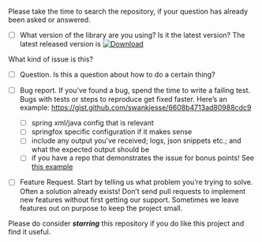 Please take the time to search the repository, if your question has already been asked or answered.

- [ ] What version of the library are you using? Is it the latest version? The latest released version is [ ![Download](https://api.bintray.com/packages/springfox/maven-repo/springfox/images/download.svg) ](https://bintray.com/springfox/maven-repo/springfox/_latestVersion)

What kind of issue is this?

 - [ ] Question. Is this a question about how to do a certain thing? 

 - [ ] Bug report. If you’ve found a bug, spend the time to write a failing test. Bugs with tests or 
       steps to reproduce get fixed faster. Here’s an example: https://gist.github.com/swankjesse/6608b4713ad80988cdc9
    - [ ] spring xml/java config that is relevant
    - [ ] springfox specific configuration if it makes sense
    - [ ] include any output you've received; logs, json snippets etc.; and what the expected output should be
    - [ ] if you have a repo that demonstrates the issue for bonus points! See [this example](https://github.com/springfox/springfox/issues/494) 

 - [ ] Feature Request. Start by telling us what problem you’re trying to solve. Often a solution
       already exists! Don’t send pull requests to implement new features without first getting our
       support. Sometimes we leave features out on purpose to keep the project small.

Please do consider ***starring*** this repository if you do like this project and find it useful. 
